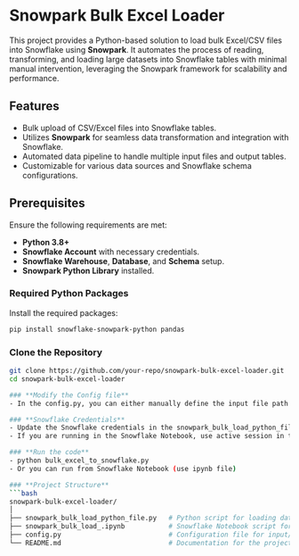 # **Snowpark Bulk Excel Loader**

This project provides a Python-based solution to load bulk Excel/CSV files into Snowflake using **Snowpark**. It automates the process of reading, transforming, and loading large datasets into Snowflake tables with minimal manual intervention, leveraging the Snowpark framework for scalability and performance.

## **Features**
- Bulk upload of CSV/Excel files into Snowflake tables.
- Utilizes **Snowpark** for seamless data transformation and integration with Snowflake.
- Automated data pipeline to handle multiple input files and output tables.
- Customizable for various data sources and Snowflake schema configurations.

  
## **Prerequisites**
Ensure the following requirements are met:
- **Python 3.8+**
- **Snowflake Account** with necessary credentials.
- **Snowflake Warehouse**, **Database**, and **Schema** setup.
- **Snowpark Python Library** installed.

### **Required Python Packages**
Install the required packages:
```bash
pip install snowflake-snowpark-python pandas
```

### **Clone the Repository**
```bash
git clone https://github.com/your-repo/snowpark-bulk-excel-loader.git
cd snowpark-bulk-excel-loader

### **Modify the Config file**
- In the config.py, you can either manually define the input file path and Snowflake Table name, or you can create a function inside the config file that automatically creates input_files and output_files list based on logic specified

### **Snowflake Credentials**
- Update the Snowflake credentials in the snowpark_bulk_load_python_file.py script, replacing placeholders with your account details.
- If you are running in the Snowflake Notebook, use active session in the snowpark_bulk_load_.ipynb

### **Run the code**
- python bulk_excel_to_snowflake.py
- Or you can run from Snowflake Notebook (use ipynb file)

### **Project Structure**
```bash
snowpark-bulk-excel-loader/
│
├── snowpark_bulk_load_python_file.py   # Python script for loading data
├── snowpark_bulk_load_.ipynb           # Snowflake Notebook script for loading data
├── config.py                           # Configuration file for input/output and Snowflake settings
└── README.md                           # Documentation for the project


